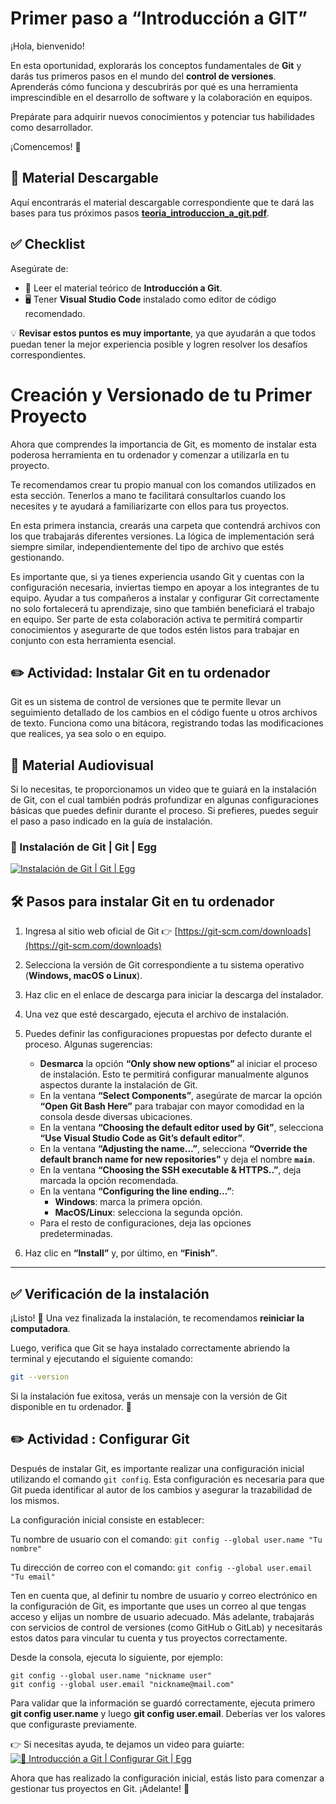 # Primer paso a “Introducción a GIT”

¡Hola, bienvenido!  

En esta oportunidad, explorarás los conceptos fundamentales de **Git** y darás tus primeros pasos en el mundo del **control de versiones**. Aprenderás cómo funciona y descubrirás por qué es una herramienta imprescindible en el desarrollo de software y la colaboración en equipos.  

Prepárate para adquirir nuevos conocimientos y potenciar tus habilidades como desarrollador.  

¡Comencemos! 🚀  

## 📖 Material Descargable  
Aquí encontrarás el material descargable correspondiente que te dará las bases para tus próximos pasos **[teoria_introduccion_a_git.pdf](https://github.com/dmikan/Egg2024/blob/main/2_GIT_GITHUB/GIT_GITHUB_1_introduccion_a_git/teoria_introduccion_a_git.pdf)**.  

## ✅ Checklist  

Asegúrate de:  

- 📖 Leer el material teórico de **Introducción a Git**.  
- 🖥️ Tener **Visual Studio Code** instalado como editor de código recomendado.  


💡 **Revisar estos puntos es muy importante**, ya que ayudarán a que todos puedan tener la mejor experiencia posible y logren resolver los desafíos correspondientes.  


# Creación y Versionado de tu Primer Proyecto

Ahora que comprendes la importancia de Git, es momento de instalar esta poderosa herramienta en tu ordenador y comenzar a utilizarla en tu proyecto.

Te recomendamos crear tu propio manual con los comandos utilizados en esta sección. Tenerlos a mano te facilitará consultarlos cuando los necesites y te ayudará a familiarizarte con ellos para tus proyectos.

En esta primera instancia, crearás una carpeta que contendrá archivos con los que trabajarás diferentes versiones. La lógica de implementación será siempre similar, independientemente del tipo de archivo que estés gestionando.

Es importante que, si ya tienes experiencia usando Git y cuentas con la configuración necesaria, inviertas tiempo en apoyar a los integrantes de tu equipo. Ayudar a tus compañeros a instalar y configurar Git correctamente no solo fortalecerá tu aprendizaje, sino que también beneficiará el trabajo en equipo. Ser parte de esta colaboración activa te permitirá compartir conocimientos y asegurarte de que todos estén listos para trabajar en conjunto con esta herramienta esencial.

## ✏️ Actividad: Instalar Git en tu ordenador  

Git es un sistema de control de versiones que te permite llevar un seguimiento detallado de los cambios en el código fuente u otros archivos de texto. Funciona como una bitácora, registrando todas las modificaciones que realices, ya sea solo o en equipo.

## 📖 Material Audiovisual  

Si lo necesitas, te proporcionamos un video que te guiará en la instalación de Git, con el cual también podrás profundizar en algunas configuraciones básicas que puedes definir durante el proceso. Si prefieres, puedes seguir el paso a paso indicado en la guía de instalación.  

### 🎥 Instalación de Git | Git | Egg  
[![Instalación de Git | Git | Egg](https://img.youtube.com/vi/Rpd978YJdM4/0.jpg)](https://www.youtube.com/watch?v=Rpd978YJdM4)  

## 🛠 Pasos para instalar Git en tu ordenador  

1. Ingresa al sitio web oficial de Git 👉 [https://git-scm.com/downloads](https://git-scm.com/downloads)  
2. Selecciona la versión de Git correspondiente a tu sistema operativo (**Windows, macOS o Linux**).  
3. Haz clic en el enlace de descarga para iniciar la descarga del instalador.  
4. Una vez que esté descargado, ejecuta el archivo de instalación.  
5. Puedes definir las configuraciones propuestas por defecto durante el proceso. Algunas sugerencias:  

   - **Desmarca** la opción **“Only show new options”** al iniciar el proceso de instalación. Esto te permitirá configurar manualmente algunos aspectos durante la instalación de Git.  
   - En la ventana **“Select Components”**, asegúrate de marcar la opción **“Open Git Bash Here”** para trabajar con mayor comodidad en la consola desde diversas ubicaciones.  
   - En la ventana **“Choosing the default editor used by Git”**, selecciona **“Use Visual Studio Code as Git’s default editor”**.  
   - En la ventana **“Adjusting the name…”**, selecciona **“Override the default branch name for new repositories”** y deja el nombre **`main`**.  
   - En la ventana **“Choosing the SSH executable & HTTPS..”**, deja marcada la opción recomendada.  
   - En la ventana **“Configuring the line ending...”**:  
     - **Windows**: marca la primera opción.  
     - **MacOS/Linux**: selecciona la segunda opción.  
   - Para el resto de configuraciones, deja las opciones predeterminadas.  

6. Haz clic en **“Install”** y, por último, en **“Finish”**.  

---

## ✅ Verificación de la instalación  

¡Listo! 🙌 Una vez finalizada la instalación, te recomendamos **reiniciar la computadora**.  

Luego, verifica que Git se haya instalado correctamente abriendo la terminal y ejecutando el siguiente comando:  

```sh
git --version 
```

Si la instalación fue exitosa, verás un mensaje con la versión de Git disponible en tu ordenador. 🚀

## ✏️ Actividad : Configurar Git  

Después de instalar Git, es importante realizar una configuración inicial utilizando el comando `git config`. Esta configuración es necesaria para que Git pueda identificar al autor de los cambios y asegurar la trazabilidad de los mismos.  

La configuración inicial consiste en establecer:  

Tu nombre de usuario con el comando: `git config --global user.name "Tu nombre"` 

Tu dirección de correo con el comando: `git config --global user.email "Tu email"`

Ten en cuenta que, al definir tu nombre de usuario y correo electrónico en la configuración de Git, es importante que uses un correo al que tengas acceso y elijas un nombre de usuario adecuado. Más adelante, trabajarás con servicios de control de versiones (como GitHub o GitLab) y necesitarás estos datos para vincular tu cuenta y tus proyectos correctamente.  

Desde la consola, ejecuta lo siguiente, por ejemplo:

```
git config --global user.name "nickname user"
git config --global user.email "nickname@mail.com"
```

Para validar que la información se guardó correctamente, ejecuta primero **git config user.name** y luego **git config user.email**. Deberías ver los valores que configuraste previamente.

👉 Si necesitas ayuda, te dejamos un video para guiarte: 
[![🎥 Introducción a Git | Configurar Git | Egg](https://img.youtube.com/vi/6ZRr8bv0NEA/0.jpg)](https://www.youtube.com/watch?v=6ZRr8bv0NEA)


Ahora que has realizado la configuración inicial, estás listo para comenzar a gestionar tus proyectos en Git. ¡Adelante! 🚀  



